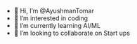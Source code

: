 - 👋 Hi, I’m @AyushmanTomar
- 👀 I’m interested in coding
- 🌱 I’m currently learning AI/ML
- 💞️ I’m looking to collaborate on Start ups

<!---
AyushmanTomar/AyushmanTomar is a ✨ special ✨ repository because its `README.md` (this file) appears on your GitHub profile.
You can click the Preview link to take a look at your changes.
--->
